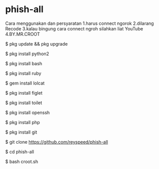 # phish-all

Cara menggunakan dan persyaratan
1.harus connect ngorok
2.dilarang Recode
3.kalau bingung cara connect ngroh silahkan liat YouTube
4.BY.MR.CROOT

$ pkg update && pkg upgrade

$ pkg install python2

$ pkg install bash

$ pkg install ruby

$ gem install lolcat

$ pkg install figlet

$ pkg install toilet

$ pkg install openssh

$ pkg install php

$ pkg install git

$ git clone https://github.com/reyspeed/phish-all

$ cd phish-all

$ bash croot.sh
